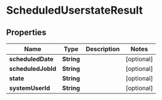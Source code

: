 # ScheduledUserstateResult

## Properties
Name | Type | Description | Notes
------------ | ------------- | ------------- | -------------
**scheduledDate** | **String** |  |  [optional]
**scheduledJobId** | **String** |  |  [optional]
**state** | **String** |  |  [optional]
**systemUserId** | **String** |  |  [optional]
